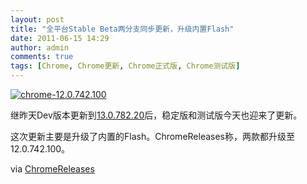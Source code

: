 ```yaml
---
layout: post
title: "全平台Stable Beta两分支同步更新，升级内置Flash"
date: 2011-06-15 14:29
author: admin
comments: true
tags: [Chrome, Chrome更新, Chrome正式版, Chrome测试版]
---
```

<a href="http://img.chromi.org/2011/06/chrome-12.0.742.100.png">![](http://img.chromi.org/2011/06/chrome-12.0.742.100.png "chrome-12.0.742.100")</a>

继昨天Dev版本更新到<a href="http://www.chromi.org/archives/12550" target="_blank">13.0.782.20</a>后，稳定版和测试版今天也迎来了更新。

这次更新主要是升级了内置的Flash。ChromeReleases称，两款都升级至12.0.742.100。

via <a href="http://googlechromereleases.blogspot.com/2011/06/stable-beta-channel-updates.html?utm_source=feedburner&amp;utm_medium=feed&amp;utm_campaign=Feed%3A+GoogleChromeReleases+%28Google+Chrome+Releases%29" target="_blank">ChromeReleases</a>
